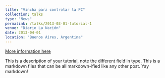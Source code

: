 ```yaml
---
title: "Vincha para controlar la PC"
collection: talks
type: "News"
permalink: /talks/2013-03-01-tutorial-1
venue: "Diario La Nación"
date: 2013-04-01
location: "Buenos Aires, Argentina"
---
```


[More information here](http://www.lanacion.com.ar/1577482-en-buenos-aires-una-vincha-para-controlar-la-pc-con-la-mente-y-mucho-mas)

This is a description of your tutorial, note the different field in type. This is a markdown files that can be all markdown-ified like any other post. Yay markdown!
